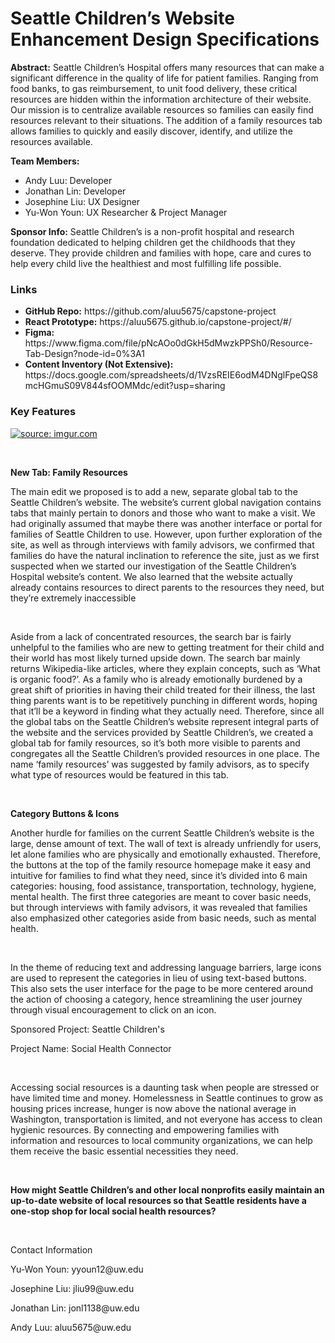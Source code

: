 # Seattle Children’s Website Enhancement Design Specifications

<p><strong>Abstract:</strong> Seattle Children’s Hospital offers many resources that can make a significant difference in the quality of life for patient families. Ranging from food banks, to gas reimbursement, to unit food delivery, these critical resources are hidden within the information architecture of their website. Our mission is to centralize available resources so families can easily find resources relevant to their situations. The addition of a family resources tab allows families to quickly and easily discover, identify, and utilize the resources available.</p>

<p><strong>Team Members:</strong></p>
<ul>
  <li>Andy Luu: Developer</li>
  <li>Jonathan Lin: Developer</li>
  <li>Josephine Liu: UX Designer</li>
  <li>Yu-Won Youn: UX Researcher & Project Manager</li>
</ul>

<p><strong>Sponsor Info:</strong> Seattle Children’s is a non-profit hospital and research foundation dedicated to helping children get the childhoods that they deserve. They provide children and families with hope, care and cures to help every child live the healthiest and most fulfilling life possible.</p>

<h3><strong>Links</strong></h3>
<ul>
  <li><strong>GitHub Repo:</strong> https://github.com/aluu5675/capstone-project</li>

  <li><strong>React Prototype:</strong> https://aluu5675.github.io/capstone-project/#/</li> 

  <li><strong>Figma:</strong> https://www.figma.com/file/pNcAOo0dGkH5dMwzkPPSh0/Resource-Tab-Design?node-id=0%3A1</li>

  <li><strong>Content Inventory (Not Extensive):</strong> https://docs.google.com/spreadsheets/d/1VzsREIE6odM4DNglFpeQS8mcHGmuS09V844sfOOMMdc/edit?usp=sharing</li>
</ul>

<h3><strong>Key Features</strong></h3>

<a href="https://imgur.com/6b7cPp1"><img src="https://i.imgur.com/6b7cPp1.png" title="source: imgur.com" /></a>

<br>
<p><strong>New Tab: Family Resources</strong></p>

<p>The main edit we proposed is to add a new, separate global tab to the Seattle Children’s website. The website’s current global navigation contains tabs that mainly pertain to donors and those who want to make a visit. We had originally assumed that maybe there was another interface or portal for families of Seattle Children to use. However, upon further exploration of the site, as well as through interviews with family advisors, we confirmed that families do have the natural inclination to reference the site, just as we first suspected when we started our investigation of the Seattle Children’s Hospital website’s content. We also learned that the website actually already contains resources to direct parents to the resources they need, but they’re extremely inaccessible</p>
<br>

<p>Aside from a lack of concentrated resources, the search bar is fairly unhelpful to the families who are new to getting treatment for their child and their world has most likely turned upside down. The search bar mainly returns Wikipedia-like articles, where they explain concepts, such as ‘What is organic food?’. As a family who is already emotionally burdened by a great shift of priorities in having their child treated for their illness, the last thing parents want is to be repetitively punching in different words, hoping that it’ll be a keyword in finding what they actually need. Therefore, since all the global tabs on the Seattle Children’s website represent integral parts of the website and the services provided by Seattle Children’s, we created a global tab for family resources, so it’s both more visible to parents and congregates all the Seattle Children’s provided resources in one place. The name ‘family resources’ was suggested by family advisors, as to specify what type of resources would be featured in this tab.</p>
<br>

<p><strong>Category Buttons & Icons</strong></p>
<p>Another hurdle for families on the current Seattle Children’s website is the large, dense amount of text. The wall of text is already unfriendly for users, let alone families who are physically and emotionally exhausted. Therefore, the buttons at the top of the family resource homepage make it easy and intuitive for families to find what they need, since it’s divided into 6 main categories: housing, food assistance, transportation, technology, hygiene, mental health. The first three categories are meant to cover basic needs, but through interviews with family advisors, it was revealed that families also emphasized other categories aside from basic needs, such as mental health.</p>
<br>

<p>In the theme of reducing text and addressing language barriers, large icons are used to represent the categories in lieu of using text-based buttons. This also sets the user interface for the page to be more centered around the action of choosing a category, hence streamlining the user journey through visual encouragement to click on an icon.</p>


<p>Sponsored Project: Seattle Children's</p>
<p>Project Name: Social Health Connector</p>
<br>
<p>Accessing social resources is a daunting task when people are stressed or have limited time and money. Homelessness in Seattle continues to grow as housing prices increase, hunger is now above the national average in Washington, transportation is limited, and not everyone has access to clean hygienic resources. By connecting and empowering families with information and resources to local community organizations, we can help them receive the basic essential necessities they need.</p>
<br>
<p><strong>How might Seattle Children’s and other local nonprofits easily maintain an up-to-date website
of local resources so that Seattle residents have a one-stop shop for local social health resources?</strong></p>
<br>
<p>Contact Information</p>
<p>Yu-Won Youn: yyoun12@uw.edu</p>
<p>Josephine Liu: jliu99@uw.edu</p>
<p>Jonathan Lin: jonl1138@uw.edu</p>
<p>Andy Luu: aluu5675@uw.edu</p>
